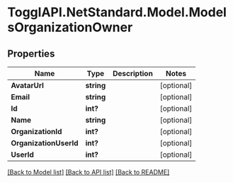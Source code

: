 # TogglAPI.NetStandard.Model.ModelsOrganizationOwner
## Properties

Name | Type | Description | Notes
------------ | ------------- | ------------- | -------------
**AvatarUrl** | **string** |  | [optional] 
**Email** | **string** |  | [optional] 
**Id** | **int?** |  | [optional] 
**Name** | **string** |  | [optional] 
**OrganizationId** | **int?** |  | [optional] 
**OrganizationUserId** | **int?** |  | [optional] 
**UserId** | **int?** |  | [optional] 

[[Back to Model list]](../README.md#documentation-for-models) [[Back to API list]](../README.md#documentation-for-api-endpoints) [[Back to README]](../README.md)


